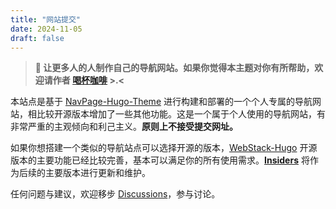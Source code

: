 ```yaml
---
title: "网站提交"
date: 2024-11-05
draft: false
---
```


> **📢 让更多人的人制作自己的导航网站。如果你觉得本主题对你有所帮助，欢迎请作者 [喝杯咖啡](https://kg.weiyan.cc/0000/img/donate.webp) >.<**

本站点是基于 [NavPage-Hugo-Theme](https://github.com/NavPage) 进行构建和部署的一个个人专属的导航网站，相比较开源版本增加了一些其他功能。这是一个属于个人使用的导航网站，有非常严重的主观倾向和利己主义。**原则上不接受提交网址。**

如果你想搭建一个类似的导航站点可以选择开源的版本，[WebStack-Hugo](https://github.com/shenweiyan/WebStack-Hugo) 开源版本的主要功能已经比较完善，基本可以满足你的所有使用需求。[**Insiders**](https://github.com/NavPage) 将作为后续的主要版本进行更新和维护。

任何问题与建议，欢迎移步 [Discussions](https://github.com/orgs/NavPage/discussions)，参与讨论。
